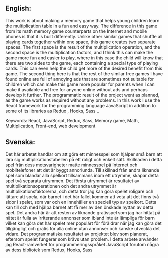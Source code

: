 



English:
------------

This work is about making a memory game that helps young children learn the multiplication table in a fun and easy way.
The difference in this game from its math memory game counterparts on the Internet and mobile phones is that it is built differently. Unlike other similar games that shuffle all playing cards together within one space, this game creates two separate spaces. 
The first space is the result of the multiplication operation, and the second space is the multiplication factors, and I think this can make the game more fun and easier to play, where in this case the child will know that there are two sides to the game, each containing a special type of playing cards. This can even help the child get more of the desired benefit from this game.
The second thing here is that the rest of the similar free games I have found online are full of annoying ads that are sometimes not suitable for children which can make this game more popular for parents when I can make it available and free for anyone online without ads and perhaps develop it further.
The programmatic result of the project went as planned, as the game works as required without any problems.
In this work I use the React framework for the programming language JavaScript in addition to some of its libraries as Redux , Hooks, Sass ..

Keywords: React, JavaScript, Redux, Sass, Memory game, Math, Multiplication, Front-end, web development


Svenska:
-------------

Det här arbetet handlar om att göra ett minnesspel som hjälper små barn att lära sig multiplikationstabellen på ett roligt och enkelt sätt.
Skillnaden i detta spel från dess motsvarigheter matte minnesspel på Internet och mobiltelefoner att det är byggt annorlunda. Till skillnad från andra liknande spel som blandar alla spelkort tillsammans inom ett utrymme, skapar detta spel två separata utrymmen. 
Det första utrymmet är resultatet av multiplikationsoperationen och det andra utrymmet är multiplikationsfaktorerna, och detta tror jag kan göra spelet roligare och lättare att spela, där barnet i det här fallet kommer att veta att det finns två sidor i spelet, som var och en innehåller en speciell typ av spelkort. Detta kan till och med hjälpa barnet att få mer av den önskade nyttan av detta spel.
Det andra här är att resten av liknande gratisspel som jag har hittat på nätet är fulla av irriterande annonser som ibland inte är lämpliga för barn vilket kan göra det här spelet mer populärt för föräldrar när jag kan göra det tillgängligt och gratis för alla online utan annonser och kanske utveckla det vidare.
Det programmatiska resultatet av projektet blev som planerat, eftersom spelet fungerar som krävs utan problem.
I detta arbete använder jag React-ramverket för programmeringsspråket JavaScript förutom några av dess bibliotek som Redux, Hooks, Sass
